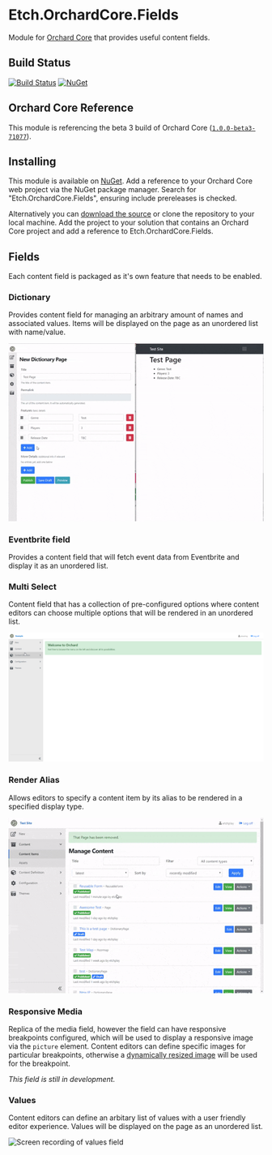# Etch.OrchardCore.Fields

Module for [Orchard Core](https://github.com/OrchardCMS/OrchardCore) that provides useful content fields.

## Build Status

[![Build Status](https://secure.travis-ci.org/etchuk/Etch.OrchardCore.Fields.png?branch=master)](http://travis-ci.org/etchuk/Etch.OrchardCore.Fields) [![NuGet](https://img.shields.io/nuget/v/Etch.OrchardCore.Fields.svg)](https://www.nuget.org/packages/Etch.OrchardCore.Fields)

## Orchard Core Reference

This module is referencing the beta 3 build of Orchard Core ([`1.0.0-beta3-71077`](https://www.nuget.org/packages/OrchardCore.Module.Targets/1.0.0-beta3-71077)).

## Installing

This module is available on [NuGet](https://www.nuget.org/packages/Etch.OrchardCore.Fields). Add a reference to your Orchard Core web project via the NuGet package manager. Search for "Etch.OrchardCore.Fields", ensuring include prereleases is checked.

Alternatively you can [download the source](https://github.com/etchuk/Etch.OrchardCore.Fields/archive/master.zip) or clone the repository to your local machine. Add the project to your solution that contains an Orchard Core project and add a reference to Etch.OrchardCore.Fields.

## Fields

Each content field is packaged as it's own feature that needs to be enabled.

### Dictionary

Provides content field for managing an arbitrary amount of names and associated values. Items will be displayed on the page as an unordered list with name/value.

![Screen recording of dictionary field](https://github.com/etchuk/Etch.OrchardCore.Fields/raw/master/docs/demo-dictionary-field.gif)

### Eventbrite field

Provides a content field that will fetch event data from Eventbrite and display it as an unordered list.

### Multi Select

Content field that has a collection of pre-configured options where content editors can choose multiple options that will be rendered in an unordered list.

![Screen recording of multi select field](https://github.com/etchuk/Etch.OrchardCore.Fields/raw/master/docs/demo-multi-select-field.gif)

### Render Alias

Allows editors to specify a content item by its alias to be rendered in a specified display type.

![Screen recording of render alias field](https://github.com/etchuk/Etch.OrchardCore.Fields/raw/master/docs/demo-render-alias-field.gif)

### Responsive Media

Replica of the media field, however the field can have responsive breakpoints configured, which will be used to display a responsive image via the `picture` element. Content editors can define specific images for particular breakpoints, otherwise a [dynamically resized image](https://orchardcore.readthedocs.io/en/latest/OrchardCore.Modules/OrchardCore.Media/README/#resize_url) will be used for the breakpoint.

_This field is still in development._

### Values

Content editors can define an arbitary list of values with a user friendly editor experience. Values will be displayed on the page as an unordered list.

![Screen recording of values field](https://github.com/etchuk/Etch.OrchardCore.Fields/raw/master/docs/demo-values-field.gif)
